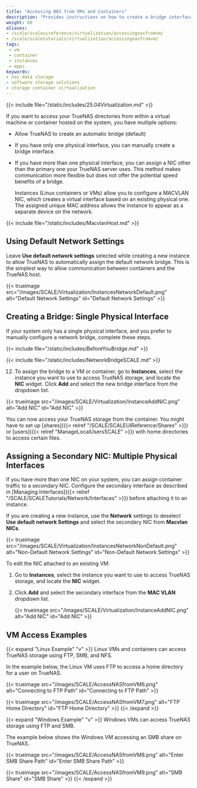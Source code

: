 ```yaml
---
title: "Accessing NAS from VMs and Containers"
description: "Provides instructions on how to create a bridge interface for virtual machines or applications and provides Linux and Windows examples."
weight: 60
aliases: 
- /scale/scaleuireference/virtualization/accessingnasfromvm/
- /scale/scaletutorials/virtualization/accessingnasfromvm/
tags:
 - vm
 - container
 - instances
 - apps
keywords:
- nas data storage
- software storage solutions
- storage container virtualization
---
```


{{< include file="/static/includes/25.04Virtualization.md" >}}

If you want to access your TrueNAS directories from within a virtual machine or container hosted on the system, you have multiple options:

* Allow TrueNAS to create an automatic bridge (default)
* If you have only one physical interface, you can manually create a bridge interface.
* If you have more than one physical interface, you can assign a NIC other than the primary one your TrueNAS server uses.
  This method makes communication more flexible but does not offer the potential speed benefits of a bridge.
  
  Instances (Linux containers or VMs) allow you to configure a MACVLAN NIC, which creates a virtual interface based on an existing physical one.
  The assigned unique MAC address allows the instance to appear as a separate device on the network.

{{< include file="/static/includes/MacvlanHost.md" >}}

## Using Default Network Settings

Leave **Use default network settings** selected while creating a new instance to allow TrueNAS to automatically assign the default network bridge.
This is the simplest way to allow communication between containers and the TrueNAS host.

{{< trueimage src="/images/SCALE/Virtualization/InstancesNetworkDefault.png" alt="Default Network Settings" id="Default Network Settings" >}}

## Creating a Bridge: Single Physical Interface

If your system only has a single physical interface, and you prefer to manually configure a network bridge, complete these steps.

{{< include file="/static/includes/BeforeYouBridge.md" >}}

{{< include file="/static/includes/NetworkBridgeSCALE.md" >}}

12. To assign the bridge to a VM or container, go to **Instances**, select the instance you want to use to access TrueNAS storage, and locate the **NIC** widget.
   Click **Add** and select the new bridge interface from the dropdown list.

   {{< trueimage src="/images/SCALE/Virtualization/InstanceAddNIC.png" alt="Add NIC" id="Add NIC" >}}

You can now access your TrueNAS storage from the container.
You might have to set up [shares]({{< relref "/SCALE/SCALEUIReference/Shares" >}}) or [users]({{< relref "ManageLocalUsersSCALE" >}}) with home directories to access certain files.

## Assigning a Secondary NIC: Multiple Physical Interfaces

If you have more than one NIC on your system, you can assign container traffic to a secondary NIC.
Configure the secondary interface as described in [Managing Interfaces]({{< relref "/SCALE/SCALETutorials/Network/Interfaces" >}}) before attaching it to an instance.

If you are creating a new instance, use the **Network** settings to deselect **Use default network Settings** and select the secondary NIC from **Macvlan NICs**.

{{< trueimage src="/images/SCALE/Virtualization/InstancesNetworkNonDefault.png" alt="Non-Default Network Settings" id="Non-Default Network Settings" >}}

To edit the NIC attached to an existing VM:

1. Go to **Instances**, select the instance you want to use to access TrueNAS storage, and locate the **NIC** widget.

2. Click **Add** and select the secondary interface from the **MAC VLAN** dropdown list.

   {{< trueimage src="/images/SCALE/Virtualization/InstanceAddNIC.png" alt="Add NIC" id="Add NIC" >}}

## VM Access Examples

{{< expand "Linux Example" "v" >}}
Linux VMs and containers can access TrueNAS storage using FTP, SMB, and NFS.

In the example below, the Linux VM uses FTP to access a home directory for a user on TrueNAS.

{{< trueimage src="/images/SCALE/AccessNASfromVM6.png" alt="Connecting to FTP Path" id="Connecting to FTP Path" >}}

{{< trueimage src="/images/SCALE/AccessNASfromVM7.png" alt="FTP Home Directory" id="FTP Home Directory" >}}
{{< /expand >}}

{{< expand "Windows Example" "v" >}}
Windows VMs can access TrueNAS storage using FTP and SMB.

The example below shows the Windows VM accessing an SMB share on TrueNAS.

{{< trueimage src="/images/SCALE/AccessNASfromVM8.png" alt="Enter SMB Share Path" id="Enter SMB Share Path" >}}

{{< trueimage src="/images/SCALE/AccessNASfromVM9.png" alt="SMB Share" id="SMB Share" >}}
{{< /expand >}}
